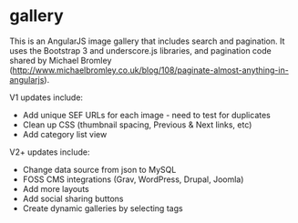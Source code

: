 # gallery
This is an AngularJS image gallery that includes search and pagination. It uses the Bootstrap 3 and underscore.js libraries, and pagination code shared by Michael Bromley (http://www.michaelbromley.co.uk/blog/108/paginate-almost-anything-in-angularjs).

V1 updates include:
 * Add unique SEF URLs for each image - need to test for duplicates
 * Clean up CSS (thumbnail spacing, Previous & Next links, etc)
 * Add category list view
 
V2+ updates include: 
 * Change data source from json to MySQL
 * FOSS CMS integrations (Grav, WordPress, Drupal, Joomla)
 * Add more layouts
 * Add social sharing buttons
 * Create dynamic galleries by selecting tags


